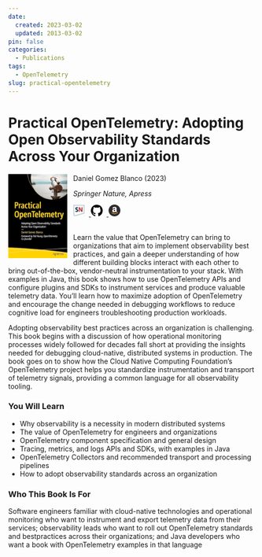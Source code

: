 ```yaml
---
date:
  created: 2023-03-02
  updated: 2013-03-02
pin: false
categories:
  - Publications
tags:
  - OpenTelemetry
slug: practical-opentelemetry
---
```


# Practical OpenTelemetry: Adopting Open Observability Standards Across Your Organization

<a href="https://link.springer.com/book/10.1007/978-1-4842-9075-0">
  <img src="/assets/img/practical_opentelemetry.png" alt="Practical OpenTelemetry logo" style="float: left; width: 120px; margin-right: 12px"/>
</a>

Daniel Gomez Blanco (2023)

_Springer Nature, Apress_

<a href="https://link.springer.com/book/10.1007/978-1-4842-9075-0">
    <img src="/assets/img/springer_nature.png" alt="Springer Nature logo" style="width: 24px; margin-right: 8px"/>
</a>
<a href="https://github.com/Apress/practical-open-telemetry">
    <img src="/assets/img/github.png" alt="GitHub logo" style="width: 24px; margin-right: 8px"/>
</a>
<a href="https://www.amazon.co.uk/Practical-OpenTelemetry-Observability-Standards-Organization/dp/1484290747">
    <img src="/assets/img/amazon.png" alt="Amazon logo" style="width: 24px; margin-right: 8px"/>
</a>

<!-- more -->

<br>
<br>

Learn the value that OpenTelemetry can bring to organizations that aim to implement observability best practices, and gain a deeper understanding of how different building blocks interact with each other to bring out-of-the-box, vendor-neutral instrumentation to your stack. With examples in Java, this book shows how to use OpenTelemetry APIs and configure plugins and SDKs to instrument services and produce valuable telemetry data. You’ll learn how to maximize adoption of OpenTelemetry and encourage the change needed in debugging workflows to reduce cognitive load for engineers troubleshooting production workloads.

Adopting observability best practices across an organization is challenging. This book begins with a discussion of how operational monitoring processes widely followed for decades fall short at providing the insights needed for debugging cloud-native, distributed systems in production. The book goes on to show how the Cloud Native Computing Foundation’s OpenTelemetry project helps you standardize instrumentation and transport of telemetry signals, providing a common language for all observability tooling.

### You Will Learn

- Why observability is a necessity in modern distributed systems
- The value of OpenTelemetry for engineers and organizations 
- OpenTelemetry component specification and general design
- Tracing, metrics, and logs APIs and SDKs, with examples in Java
- OpenTelemetry Collectors and recommended transport and processing pipelines
- How to adopt observability standards across an organization

### Who This Book Is For

Software engineers familiar with cloud-native technologies and operational monitoring who want  to instrument and export telemetry data from their services; observability leads who want to roll out OpenTelemetry standards and bestpractices across their organizations; and Java developers who want a book with OpenTelemetry examples in that language